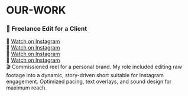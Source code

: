 # OUR-WORK
### 🎥 Freelance Edit for a Client  
📍 [Watch on Instagram](https://www.instagram.com/reel/DHpArYLTb0O/?igsh=MTlic2VsaTU5bjVoMw==)  
📍 [Watch on Instagram](https://www.instagram.com/reel/DDP3b8GC4t4/?igsh=dG9pamJ4NHZmcnk=)  
📍 [Watch on Instagram](https://www.instagram.com/reel/DJUGmNBiXhK/?igsh=MTRnc2RhemRnNjdiNQ==)  
📍 [Watch on Instagram](https://www.instagram.com/reel/DK4-EFjSZUI/?igsh=ZGFvN3JzM2R6NGs1)  
🎬 Commissioned reel for a personal brand. My role included editing raw footage into a dynamic, story-driven short suitable for Instagram engagement. Optimized pacing, text overlays, and sound design for maximum reach.
